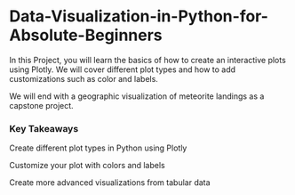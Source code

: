 # Data-Visualization-in-Python-for-Absolute-Beginners

In this Project, you will learn the basics of how to create an interactive plots using Plotly. We will cover different plot types and how to add customizations such as color and labels.

We will end with a geographic visualization of meteorite landings as a capstone project.

### Key Takeaways

Create different plot types in Python using Plotly

Customize your plot with colors and labels

Create more advanced visualizations from tabular data

